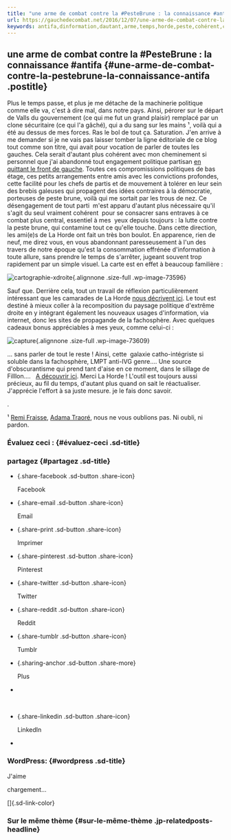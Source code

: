 ```yaml
---
title: "une arme de combat contre la #PesteBrune : la connaissance #antifa"
url: https://gauchedecombat.net/2016/12/07/une-arme-de-combat-contre-la-pestebrune-la-connaissance-antifa/
keywords: antifa,dinformation,dautant,arme,temps,horde,peste,cohérent,connaissance,yeux,combat,pestebrune,fachosphère,politique
---
```

une arme de combat contre la \#PesteBrune : la connaissance \#antifa {#une-arme-de-combat-contre-la-pestebrune-la-connaissance-antifa .postitle}
--------------------------------------------------------------------

Plus le temps passe, et plus je me détache de la machinerie politique comme elle va, c'est à dire mal, dans notre pays. Ainsi, pérorer sur le départ de Valls du gouvernement (ce qui me fut un grand plaisir) remplacé par un clone sécuritaire (ce qui l'a gâché), qui a du sang sur les mains ¹, voilà qui a été au dessus de mes forces. Ras le bol de tout ça. Saturation. J'en arrive à me demander si je ne vais pas laisser tomber la ligne éditoriale de ce blog tout comme son titre, qui avait pour vocation de parler de toutes les gauches. Cela serait d'autant plus cohérent avec mon cheminement si personnel que j'ai abandonné tout engagement politique partisan [en quittant le front de gauche](https://gauchedecombat.net/2015/08/20/mes-adieux-au-front-de-gauche/). Toutes ces compromissions politiques de bas étage, ces petits arrangements entre amis avec les convictions profondes, cette facilité pour les chefs de partis et de mouvement à tolérer en leur sein des brebis galeuses qui propagent des idées contraires à la démocratie, porteuses de peste brune, voilà qui me sortait par les trous de nez. Ce désengagement de tout parti  m'est apparu d'autant plus nécessaire qu'il s'agit du seul vraiment cohérent  pour se consacrer sans entraves à ce combat plus central, essentiel à mes  yeux depuis toujours : la lutte contre la peste brune, qui contamine tout ce qu'elle touche. Dans cette direction, les ami(e)s de La Horde ont fait un très bon boulot. En apparence, rien de neuf, me direz vous, en vous abandonnant paresseusement à l'un des travers de notre époque qu'est la consommation effrénée d'information à toute allure, sans prendre le temps de s'arrêter, jugeant souvent trop rapidement par un simple visuel. La carte est en effet à beaucoup familière :

![cartographie-xdroite](https://gauchedecombat.files.wordpress.com/2016/12/cartographie-xdroite.png?w=960){.alignnone .size-full .wp-image-73596}

Sauf que. Derrière cela, tout un travail de réflexion particulièrement intéressant que les camarades de La Horde [nous décrivent ici](http://lahorde.samizdat.net/2016/12/07/cartographie-de-lextreme-droite-mieux-la-connaitre-pour-mieux-la-combattre/). Le tout est destiné à mieux coller à la recomposition du paysage politique d'extrême droite en y intégrant également les nouveaux usages d'information, via internet, donc les sites de propagande de la fachosphère. Avec quelques cadeaux bonus appréciables à mes yeux, comme celui-ci :

![capture](https://gauchedecombat.files.wordpress.com/2016/12/capture28.png?w=960){.alignnone .size-full .wp-image-73609}

... sans parler de tout le reste ! Ainsi, cette  galaxie catho-intégriste si soluble dans la fachosphère, LMPT anti-IVG genre.... Une source d'obscurantisme qui prend tant d'aise en ce moment, dans le sillage de Filllon....   [A découvrir ici](http://lahorde.samizdat.net/2016/12/07/cartographie-de-lextreme-droite-mieux-la-connaitre-pour-mieux-la-combattre/). Merci La Horde ! L'outil est toujours aussi précieux, au fil du temps, d'autant plus quand on sait le réactualiser. J'apprécie l'effort à sa juste mesure. je le fais donc savoir.

.

¹ [Remi Fraisse](https://gauchedecombat.net/?s=remi+fraisse), [Adama Traoré](https://gauchedecombat.net/?s=adama+traore), nous ne vous oublions pas. Ni oubli, ni pardon.

### Évaluez ceci : {#évaluez-ceci .sd-title}

### partagez {#partagez .sd-title}

-   [](https://gauchedecombat.net/2016/12/07/une-arme-de-combat-contre-la-pestebrune-la-connaissance-antifa/?share=facebook "Cliquer pour partager sur Facebook"){.share-facebook .sd-button .share-icon}

    Facebook

-   [](https://gauchedecombat.net/2016/12/07/une-arme-de-combat-contre-la-pestebrune-la-connaissance-antifa/?share=email "Cliquez pour envoyer par email à un ami"){.share-email .sd-button .share-icon}

    Email

-   [](https://gauchedecombat.net/2016/12/07/une-arme-de-combat-contre-la-pestebrune-la-connaissance-antifa/#print "Cliquer pour imprimer"){.share-print .sd-button .share-icon}

    Imprimer

-   [](https://gauchedecombat.net/2016/12/07/une-arme-de-combat-contre-la-pestebrune-la-connaissance-antifa/?share=pinterest "Cliquez pour partager sur Pinterest"){.share-pinterest .sd-button .share-icon}

    Pinterest

-   [](https://gauchedecombat.net/2016/12/07/une-arme-de-combat-contre-la-pestebrune-la-connaissance-antifa/?share=twitter "Partager sur Twitter"){.share-twitter .sd-button .share-icon}

    Twitter

-   [](https://gauchedecombat.net/2016/12/07/une-arme-de-combat-contre-la-pestebrune-la-connaissance-antifa/?share=reddit "Partager sur Reddit"){.share-reddit .sd-button .share-icon}

    Reddit

-   [](https://gauchedecombat.net/2016/12/07/une-arme-de-combat-contre-la-pestebrune-la-connaissance-antifa/?share=tumblr "Cliquer pour partager sur Tumblr"){.share-tumblr .sd-button .share-icon}

    Tumblr

-   [](#){.sharing-anchor .sd-button .share-more}

    Plus

-   

&nbsp;

-   [](https://gauchedecombat.net/2016/12/07/une-arme-de-combat-contre-la-pestebrune-la-connaissance-antifa/?share=linkedin "Cliquez pour partager sur LinkedIn"){.share-linkedin .sd-button .share-icon}

    LinkedIn

-   

### WordPress: {#wordpress .sd-title}

J\'aime

chargement...

[]{.sd-link-color}

### Sur le même thème {#sur-le-même-thème .jp-relatedposts-headline}
